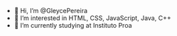 - 👋 Hi, I’m @GleycePereira
- 👀 I’m interested in HTML, CSS, JavaScript, Java, C++
- 🌱 I’m currently studying at Instituto Proa
  

<!---
GleycePereira/GleycePereira is a ✨ special ✨ repository because its `README.md` (this file) appears on your GitHub profile.
You can click the Preview link to take a look at your changes.
--->
